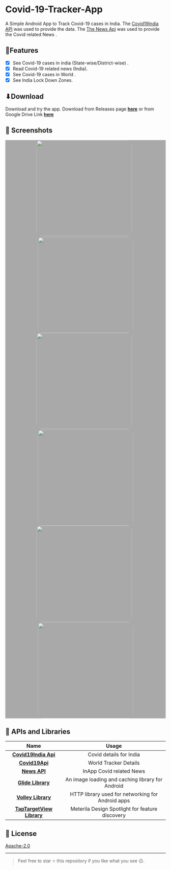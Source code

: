 # Covid-19-Tracker-App
A Simple Android App to Track Covid-19 cases  in India. 
The [Covid19India API](https://api.covid19india.org/) was used to provide the data.
The [The News Api](https://newsapi.org/) was used to provide the Covid related News .


##  🎇Features
- [x] See Covid-19 cases in india (State-wise/District-wise) .
- [x] Read Covid-19 related news (India).
- [x] See Covid-19 cases in World .
- [x] See India Lock Down Zones.

## ⬇Download 
Download and try the app.
Download from Releases page [**here**](https://github.com/saif191020/covid-19-Tracker-App/releases) or from Google Drive Link [**here**](https://drive.google.com/file/d/12O0kmygwandfQFgPDCV1FsyQkzIY1cYk/view?usp=sharing)


## 📸 Screenshots
<div style="background-color:rgb(169,169,169); text-align:center">
<img src="screenshots/homepage.jpg" width="300" style="border-radius: 15px">
&nbsp;
<img src="screenshots/districtpage.jpg" width="300" style="border-radius: 15px">
</div>


<div style="background-color:rgb(169,169,169); text-align:center">
<img src="screenshots/zonepage.jpg" width="300" style="border-radius: 15px">
&nbsp;
<img src="screenshots/worldtracker.jpg" width="300" style="border-radius: 15px">
</div>

<div style="background-color:rgb(169,169,169); text-align:center">
<img src="screenshots/newspage.jpg" width="300" style="border-radius: 15px">
&nbsp;
<img src="screenshots/updatepage.jpg" width="300" style="border-radius: 15px">
</div>


## 🔌 APIs and Libraries 
| Name | Usage |
|:------:|:-------:|
|[**Covid19India Api**](api.covid19india.org)| Covid details for India|
|[**Covid19Api**](https://documenter.getpostman.com/view/10808728/SzS8rjbc?version=latest#intro)| World Tracker Details|
|[**News API**](https://newsapi.org/)| InApp Covid related News|
|[**Glide Library**](https://github.com/bumptech/glide/)| An image loading and caching library for Android|
|[**Volley Library**](https://developer.android.com/training/volley)| HTTP library used for networking for Android apps|
|[**TapTargetView Library**](https://github.com/KeepSafe/TapTargetView)| Meterila Design Spotlight for feature discovery|



## 🔖 License
[Apache-2.0](LICENSE)

***
> Feel free to star ⭐ this repository if you like what you see 😉.
